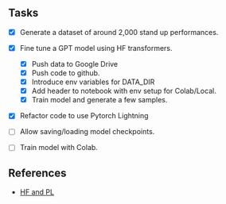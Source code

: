 ## Tasks

- [x] Generate a dataset of around 2,000 stand up performances.
- [x] Fine tune a GPT model using HF transformers.
    - [x] Push data to Google Drive
    - [x] Push code to github.
    - [x] Introduce env variables for DATA_DIR
    - [x] Add header to notebook with env setup for Colab/Local.
    - [x] Train model and generate a few samples.

- [x] Refactor code to use Pytorch Lightning
- [ ] Allow saving/loading model checkpoints.
- [ ] Train model with Colab.





## References
- [HF and PL](https://github.com/yang-zhang/lightning-language-modeling/blob/main/data.py)
